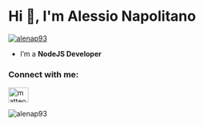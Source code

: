 <h1>Hi 👋, I'm Alessio Napolitano</h1>

<p align="left"> <a href="https://github.com/ryo-ma/github-profile-trophy"><img src="https://github-profile-trophy.vercel.app/?username=alenap93" alt="alenap93" /></a> </p>

- I’m a **NodeJS Developer**

<h3 align="left">Connect with me:</h3>
<p align="left">
<a href="https://linkedin.com/in/alessionapolitano" target="blank"><img align="center" src="https://raw.githubusercontent.com/rahuldkjain/github-profile-readme-generator/master/src/images/icons/Social/linked-in-alt.svg" alt="matteo-pellegrini-5601b4216" height="30" width="40" /></a>
</p>

<p><img src="https://github-readme-stats.vercel.app/api?username=alenap93&show_icons=true&locale=en" alt="alenap93" /></p>

